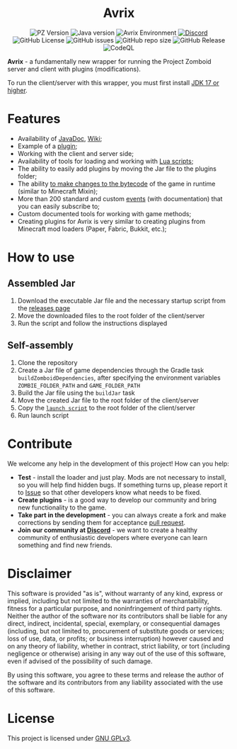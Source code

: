 <div align="center">
    <h1>Avrix</h1>
</div>

<p align="center">
    <img alt="PZ Version" src="https://img.shields.io/badge/Project_Zomboid-41.78.16-blue">
    <img alt="Java version" src="https://img.shields.io/badge/Java-17-orange">
    <img alt="Avrix Environment" src="https://img.shields.io/badge/Environment-client/server-green">
    <a href="https://discord.com/invite/PdYtyJMTZN"><img alt="Discord" src="https://img.shields.io/discord/1248698287997976656?logo=discord&logoColor=%23ffffff&logoSize=2&label=Discord&color=%235865F2"></a>
    <img alt="GitHub License" src="https://img.shields.io/github/license/Brov3r/Avrix">
    <img alt="GitHub issues" src="https://img.shields.io/github/issues-raw/Brov3r/Avrix">
    <img alt="GitHub repo size" src="https://img.shields.io/github/repo-size/Brov3r/Avrix">
    <img alt="GitHub Release" src="https://img.shields.io/github/v/release/brov3r/Avrix">
    <img alt="CodeQL" src="https://github.com/Brov3r/Avrix/actions/workflows/codeql.yml/badge.svg">
</p>

**Avrix** - a fundamentally new wrapper for running the Project Zomboid server and client with plugins (modifications).

To run the client/server with this wrapper, you must first
install [JDK 17 or higher](https://www.oracle.com/java/technologies/downloads/).

# Features

- Availability of [JavaDoc](https://brov3r.github.io/Avrix/), [Wiki](https://github.com/Brov3r/Avrix/wiki);
- Example of a [plugin](https://github.com/Brov3r/Avrix/tree/main/example-plugin);
- Working with the client and server side;
- Availability of tools for loading and working
  with [Lua scripts](https://brov3r.github.io/Avrix/com/avrix/lua/package-summary.html);
- The ability to easily add plugins by moving the Jar file to the plugins folder;
- The
  ability [to make changes to the bytecode](https://github.com/Brov3r/Avrix/blob/main/example-plugin/src/main/java/com/avrix/example/patches/PatchGameServer.java)
  of the game in runtime (similar to Minecraft Mixin);
- More than 200 standard and custom [events](https://brov3r.github.io/Avrix/com/avrix/events/package-summary.html) (with
  documentation) that you can easily subscribe to;
- Custom documented tools for working with game methods;
- Creating plugins for Avrix is very similar to creating plugins from Minecraft mod loaders (Paper, Fabric, Bukkit,
  etc.);

# How to use

## Assembled Jar

1) Download the executable Jar file and the necessary startup script from
   the [releases page](https://github.com/Brov3r/Avrix/releases )
2) Move the downloaded files to the root folder of the client/server
3) Run the script and follow the instructions displayed

## Self-assembly

1) Clone the repository
2) Create a Jar file of game dependencies through the Gradle task `buildZomboidDependencies`, after specifying the
   environment variables `ZOMBIE_FOLDER_PATH` and `GAME_FOLDER_PATH`
3) Build the Jar file using the `buildJar` task
4) Move the created Jar file to the root folder of the client/server
5) Copy the [`launch script`](./scripts) to the root folder of the client/server
6) Run launch script

# Contribute

We welcome any help in the development of this project! How can you help:

- **Test** - install the loader and just play. Mods are not necessary to install, so you will help find hidden bugs. If
  something turns up, please report it to [Issue](https://github.com/Brov3r/Avrix/issues) so that other developers know
  what needs to be fixed.
- **Create plugins** - is a good way to develop our community and bring new functionality to the game.
- **Take part in the development** - you can always create a fork and make corrections by sending them for
  acceptance [pull request](https://github.com/Brov3r/Avrix/pulls).
- **Join our community at [Discord](https://discord.gg/PdYtyJMTZN)** - we want to create a healthy community of
  enthusiastic developers where everyone can learn something and find new friends.

# Disclaimer

This software is provided "as is", without warranty of any kind, express or implied, including but not limited to the
warranties of merchantability, fitness for a particular purpose, and noninfringement of third party rights. Neither the
author of the software nor its contributors shall be liable for any direct, indirect, incidental, special, exemplary, or
consequential damages (including, but not limited to, procurement of substitute goods or services; loss of use, data, or
profits; or business interruption) however caused and on any theory of liability, whether in contract, strict liability,
or tort (including negligence or otherwise) arising in any way out of the use of this software, even if advised of the
possibility of such damage.

By using this software, you agree to these terms and release the author of the software and its contributors from any
liability associated with the use of this software.

# License

This project is licensed under [GNU GPLv3](./LICENSE).
